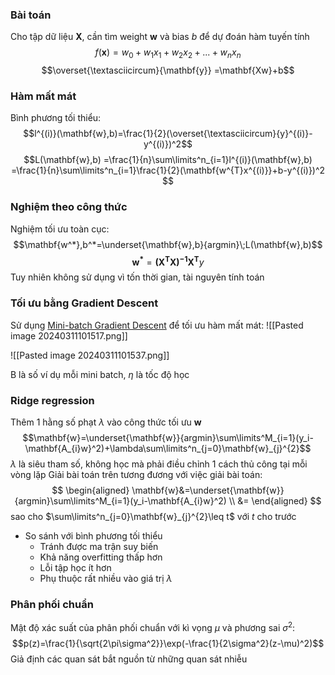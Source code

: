 ### Bài toán
Cho tập dữ liệu $\mathbf{X}$, cần tìm weight $\mathbf{w}$ và bias $b$ để dự đoán hàm tuyến tính 
$$f(\mathbf{x})=w_0+w_1x_{1}+ w_2x_{2}+...+w_nx_n$$
$$\overset{\textasciicircum}{\mathbf{y}} =\mathbf{Xw}+b$$ 
### Hàm mất mát
Bình phương tối thiểu: $$l^{(i)}(\mathbf{w},b)=\frac{1}{2}(\overset{\textasciicircum}{y}^{(i)}-y^{(i)})^2$$
$$L(\mathbf{w},b)
=\frac{1}{n}\sum\limits^n_{i=1}l^{(i)}(\mathbf{w},b)
=\frac{1}{n}\sum\limits^n_{i=1}\frac{1}{2}(\mathbf{w^{T}x^{(i)}}+b-y^{(i)})^2
$$ 
### Nghiệm theo công thức
Nghiệm tối ưu toàn cục:
$$\mathbf{w^*},b^*=\underset{\mathbf{w},b}{argmin}\;L(\mathbf{w},b)$$
$$\mathbf{w^*}=\mathbf{(X^{T}X)^{-1}X^T}y$$
Tuy nhiên không sử dụng vì tốn thời gian, tài nguyên tính toán

### Tối ưu bằng Gradient Descent
Sử dụng [Mini-batch Gradient Descent](Gradient%20Descent#Stochastic%20Gradient%20Descent) để tối ưu hàm mất mát:
![[Pasted image 20240311101517.png]]

![[Pasted image 20240311101537.png]]

B là số ví dụ mỗi mini batch, $\eta$ là tốc độ học

### Ridge regression
Thêm 1 hằng số phạt $\lambda$ vào công thức tối ưu $\mathbf{w}$
$$\mathbf{w}=\underset{\mathbf{w}}{argmin}\sum\limits^M_{i=1}(y_i-\mathbf{A_{i}w}^2)+\lambda\sum\limits^n_{j=0}\mathbf{w}_{j}^{2}$$
$\lambda$ là siêu tham số, không học mà phải điều chỉnh 1 cách thủ công tại mỗi vòng lặp
Giải bài toán trên tương đương với việc giải bài toán:
$$
\begin{aligned}
\mathbf{w}&=\underset{\mathbf{w}}{argmin}\sum\limits^M_{i=1}(y_i-\mathbf{A_{i}w}^2)
\\
&=
\end{aligned}
$$
sao cho $\sum\limits^n_{j=0}\mathbf{w}_{j}^{2}\leq t$    với $t$ cho trước
- So sánh với bình phương tối thiểu
	- Tránh được ma trận suy biến
	- Khả năng overfitting thấp hơn
	- Lỗi tập học ít hơn
	- Phụ thuộc rất nhiều vào giá trị $\lambda$
### Phân phối chuẩn 
Mật độ xác suất của phân phối chuẩn với kì vọng $\mu$ và phương sai $\sigma^2$: $$p(z)=\frac{1}{\sqrt{2\pi\sigma^2}}\exp(-\frac{1}{2\sigma^2}(z-\mu)^2)$$Giả định các quan sát bắt nguồn từ những quan sát nhiễu 

